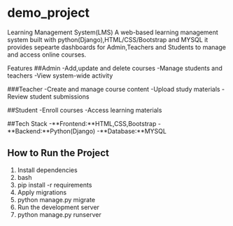 # demo_project
 Learning Management System(LMS)
  A web-based learning management system built with python(Django),HTML/CSS/Bootstrap and MYSQL it provides sepearte dashboards for 
  Admin,Teachers and Students to manage and access online courses.

  Features
  ##Admin
  -Add,update and delete courses
  -Manage students and teachers
  -View system-wide activity

  ###Teacher
  -Create and manage course content
  -Upload study materials 
  -Review student submissions

  ##Student
  -Enroll courses
  -Access learning materials

  ##Tech Stack
  -**Frontend:**HTML,CSS,Bootstrap
  -**Backend:**Python(Django)
  -**Database:**MYSQL



  ## How to Run the Project
  1. Install dependencies
  2. bash
  3. pip install -r requirements
  4. Apply migrations
  5. python manage.py migrate
  6. Run the development server
  7. python manage.py runserver
